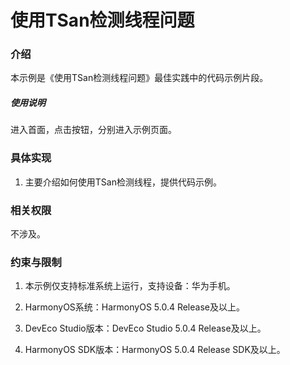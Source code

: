 # 使用TSan检测线程问题

### 介绍

本示例是《使用TSan检测线程问题》最佳实践中的代码示例片段。

##### 使用说明

进入首面，点击按钮，分别进入示例页面。


### 具体实现

1. 主要介绍如何使用TSan检测线程，提供代码示例。

### 相关权限

不涉及。

### 约束与限制

1. 本示例仅支持标准系统上运行，支持设备：华为手机。

2. HarmonyOS系统：HarmonyOS 5.0.4 Release及以上。

3. DevEco Studio版本：DevEco Studio 5.0.4 Release及以上。

4. HarmonyOS SDK版本：HarmonyOS 5.0.4 Release SDK及以上。
